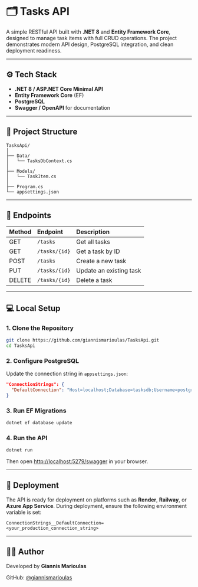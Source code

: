 # 🗂️ Tasks API

A simple RESTful API built with **.NET 8** and **Entity Framework Core**, designed to manage task items with full CRUD operations.
The project demonstrates modern API design, PostgreSQL integration, and clean deployment readiness.

---

## ⚙️ Tech Stack

* **.NET 8 / ASP.NET Core Minimal API**
* **Entity Framework Core** (EF)
* **PostgreSQL**
* **Swagger / OpenAPI** for documentation

---

## 🧩 Project Structure

```
TasksApi/
│
├── Data/
│   └── TasksDbContext.cs
│
├── Models/
│   └── TaskItem.cs
│
├── Program.cs
└── appsettings.json
```

---

## 🧾 Endpoints

| Method | Endpoint      | Description             |
| :----- | :------------ | :---------------------- |
| GET    | `/tasks`      | Get all tasks           |
| GET    | `/tasks/{id}` | Get a task by ID        |
| POST   | `/tasks`      | Create a new task       |
| PUT    | `/tasks/{id}` | Update an existing task |
| DELETE | `/tasks/{id}` | Delete a task           |

---

## 💻 Local Setup

### 1. Clone the Repository

```bash
git clone https://github.com/giannismarioulas/TasksApi.git
cd TasksApi
```

### 2. Configure PostgreSQL

Update the connection string in `appsettings.json`:

```json
"ConnectionStrings": {
  "DefaultConnection": "Host=localhost;Database=tasksdb;Username=postgres;Password=yourpassword"
}
```

### 3. Run EF Migrations

```bash
dotnet ef database update
```

### 4. Run the API

```bash
dotnet run
```

Then open [http://localhost:5279/swagger](http://localhost:5279/swagger) in your browser.

---

## 🚀 Deployment

The API is ready for deployment on platforms such as **Render**, **Railway**, or **Azure App Service**.
During deployment, ensure the following environment variable is set:

```
ConnectionStrings__DefaultConnection=<your_production_connection_string>
```

---

## 👨‍💻 Author

Developed by **Giannis Marioulas**

GitHub: [@giannismarioulas](https://github.com/giannismarioulas)
